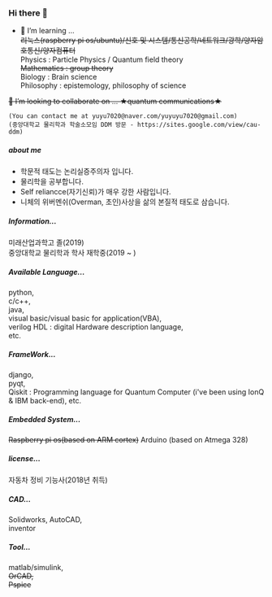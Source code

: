 ### Hi there 👋
- 🌱 I’m learning ...   
  ~~리눅스(raspberry pi os/ubuntu)/신호 및 시스템/통신공학/네트워크/광학/양자암호통신/양자컴퓨터~~  
  Physics : Particle Physics / Quantum field theory  
  ~~Mathematics : group theory~~   
  Biology : Brain science  
  Philosophy : epistemology, philosophy of science 
  
  
~~👯 I’m looking to collaborate on ... 
  ★quantum communications★~~
    
    (You can contact me at yuyu7020@naver.com/yuyuyu7020@gmail.com)
    (중앙대학교 물리학과 학술소모임 DDM 방문 - https://sites.google.com/view/cau-ddm)
    
##### about me
- 학문적 태도는 논리실증주의자 입니다.  
- 물리학을 공부합니다.  
- Self reliancce(자기신뢰)가 매우 강한 사람입니다.  
- 니체의 위버멘쉬(Overman, 초인)사상을 삶의 본질적 태도로 삼습니다. 

##### Information...
  미래산업과학고 졸(2019)   
  중앙대학교 물리학과 학사 재학중(2019 ~ )
  
##### Available Language...
  python,   
  c/c++,  
  java,   
  visual basic/visual basic for application(VBA),  
  verilog HDL : digital Hardware description language,    
  etc.  

##### FrameWork...
  django,   
  pyqt,   
  Qiskit : Programming language for Quantum Computer (i've been using IonQ & IBM back-end), 
  etc.  

##### Embedded System...
  ~~Raspberry pi os(based on ARM cortex)~~
  Arduino (based on Atmega 328) 

##### license...
  자동차 정비 기능사(2018년 취득)

##### CAD...
  Solidworks, 
  AutoCAD,  
  inventor  

##### Tool...
  matlab/simulink,  
  ~~OrCAD,  
  Pspice~~  
